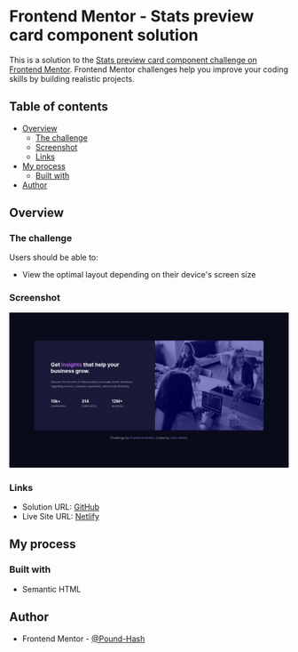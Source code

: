 # Frontend Mentor - Stats preview card component solution

This is a solution to the [Stats preview card component challenge on Frontend Mentor](https://www.frontendmentor.io/challenges/stats-preview-card-component-8JqbgoU62). Frontend Mentor challenges help you improve your coding skills by building realistic projects. 

## Table of contents

- [Overview](#overview)
  - [The challenge](#the-challenge)
  - [Screenshot](#screenshot)
  - [Links](#links)
- [My process](#my-process)
  - [Built with](#built-with)
- [Author](#author)

## Overview

### The challenge

Users should be able to:

- View the optimal layout depending on their device's screen size

### Screenshot

![](./2021-10-20-14-32-43.png)

### Links

- Solution URL: [GitHub](https://github.com/Pound-Hash/stats_card)
- Live Site URL: [Netlify](https://nervous-albattani-0a8a15.netlify.app/)

## My process

### Built with

- Semantic HTML

## Author

- Frontend Mentor - [@Pound-Hash](https://www.frontendmentor.io/profile/Pound-Hash/solutions)
